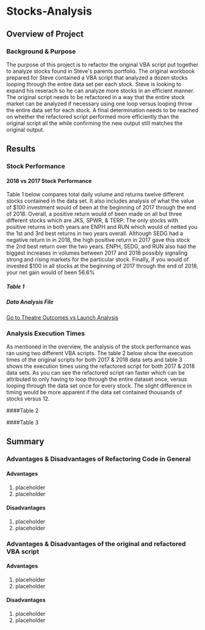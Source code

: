 # Stocks-Analysis

## Overview of Project

### Background & Purpose
The purpose of this project is to refactor the original VBA script put together to analyze stocks found in Steve's parents portfolio. The original workbook prepared for Steve contained a VBA script that analyzed a dozen stocks looping through the entire data set per each stock.  Steve is looking to expand his reserach so he can analyze more stocks in an efficient manner.  The original script needs to be refactored in a way that the entire stock market can be analyzed if necessary using one loop versus looping throw the entire data set for each stock.  A final determination needs to be reached on whether the refactored script performed more efficiently than the original script all the while confirming the new output still matches the original output.

## Results

### Stock Performance

#### 2018 vs 2017 Stock Performance
Table 1 below compares total daily volume and returns twelve different stocks contained in the data set.  It also includes analysis of what the value of $100 investment would of been at the beginning of 2017 through the end of 2018.   Overall, a positive return would of been made on all but three different stocks which are JKS, SPWR, & TERP.  The only stocks with positive returns in both years are ENPH and RUN which would of netted you the 1st and 3rd best returns in two years overall.  Although SEDG had a negative return in in 2018, the high positive return in 2017 gave this stock the 2nd best return over the two years.   ENPH, SEDG, and RUN also had the biggest increases in volumes between 2017 and 2018 possibly signaling strong and rising markets for the particular stock.  Finally, if you would of invested $100 in all stocks at the beginning of 2017 through the end of 2018, your net gain would of been 56.6%

##### Table 1


##### Data Analysis File
 [Go to Theatre Outcomes vs Launch Analysis](https://github.com/sbretag/kickstarter-analysis/blob/main/Resources/Kickstarter_Challenge.xlsx)

### Analysis Execution Times
As mentioned in the overview, the analysis of the stock performance was ran using two different VBA scripts.  The table 2 below show the execution times of the original scripts for both 2017 & 2018 data sets and table 3 shows the execution times using the refactored script for both 2017 & 2018 data sets.  As you can see the refactored script ran faster which can be attributed to only having to loop through the entire dataset once, versus looping through the data set once for every stock.  The slight difference in timing would be more apparent if the data set contained thousands of stocks versus 12.

####Table 2


####Table 3





## Summary

### Advantages & Disadvantages of Refactoring Code in General

#### Advantages
1. placeholder
2. placeholder

#### Disadvantages
1. placeholder
2. placeholder

### Advantages & Disadvantages of the original and refactored VBA script

#### Advantages
1. placeholder
2. placeholder

#### Disadvantages
1. placeholder
2. placeholder

